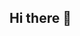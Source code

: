 ## Hi there 👋

<!--
**suzz-q/suzz-q** is a ✨ _special_ ✨ repository because its `README.md` (this file) appears on your GitHub profile.

Here are some ideas to get you started:


![Anurag's GitHub stats](https://github-readme-stats.vercel.app/api?username=suzz-q&show_icons=true&theme=radical)
